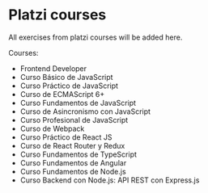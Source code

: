 # Platzi courses

All exercises from platzi courses will be added here. 

Courses: 
- Frontend Developer
- Curso Básico de JavaScript
- Curso Práctico de JavaScript
- Curso de ECMAScript 6+
- Curso Fundamentos de JavaScript
- Curso de Asincronismo con JavaScript
- Curso Profesional de JavaScript
- Curso de Webpack
- Curso Práctico de React JS 
- Curso de React Router y Redux
- Curso Fundamentos de TypeScript
- Curso Fundamentos de Angular
- Curso Fundamentos de Node.js
- Curso Backend con Node.js: API REST con Express.js
